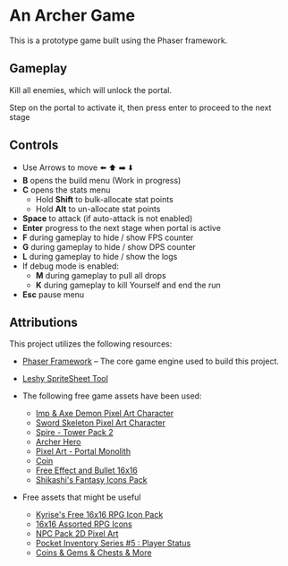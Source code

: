 # An Archer Game

This is a prototype game built using the Phaser framework.

## Gameplay

Kill all enemies, which will unlock the portal.

Step on the portal to activate it, then press enter to proceed to the next stage

## Controls

- Use Arrows to move ⬅️ ⬆️ ➡️ ⬇️
- **B** opens the build menu (Work in progress)
- **C** opens the stats menu
  - Hold **Shift** to bulk-allocate stat points
  - Hold **Alt** to un-allocate stat points
- **Space** to attack (if auto-attack is not enabled)
- **Enter** progress to the next stage when portal is active
- **F** during gameplay to hide / show FPS counter
- **G** during gameplay to hide / show DPS counter
- **L** during gameplay to hide / show the logs
- If debug mode is enabled:
  - **M** during gameplay to pull all drops
  - **K** during gameplay to kill Yourself and end the run
- **Esc** pause menu

## Attributions

This project utilizes the following resources:

- [Phaser Framework](https://phaser.io/) – The core game engine used to build this project.
- [Leshy SpriteSheet Tool](https://www.leshylabs.com/apps/sstool/)
- The following free game assets have been used:
  - [Imp & Axe Demon Pixel Art Character](https://sanctumpixel.itch.io/imp-axe-demon-pixel-art-character)
  - [Sword Skeleton Pixel Art Character](https://sanctumpixel.itch.io/sword-skeleton-pixel-art-character)
  - [Spire - Tower Pack 2](https://foozlecc.itch.io/spire-tower-pack-2)
  - [Archer Hero](https://darkpixel-kronovi.itch.io/archer-hero)
  - [Pixel Art - Portal Monolith](https://arijkx.itch.io/pixel-art-portal-monolith)
  - [Coin](https://merlym.itch.io/coin)
  - [Free Effect and Bullet 16x16](https://bdragon1727.itch.io/free-effect-and-bullet-16x16)
  - [Shikashi's Fantasy Icons Pack](https://shikashipx.itch.io/shikashis-fantasy-icons-pack)

- Free assets that might be useful
  - [Kyrise's Free 16x16 RPG Icon Pack](https://kyrise.itch.io/kyrises-free-16x16-rpg-icon-pack)
  - [16x16 Assorted RPG Icons](https://merchant-shade.itch.io/16x16-mixed-rpg-icons)
  - [NPC Pack 2D Pixel Art](https://xzany.itch.io/npc-characters-2d-pixel-art)
  - [Pocket Inventory Series #5 : Player Status](https://humblepixel.itch.io/pocket-inventory-series-5-player-status)
  - [Coins & Gems & Chests & More](https://greatdocbrown.itch.io/coins-gems-etc)
